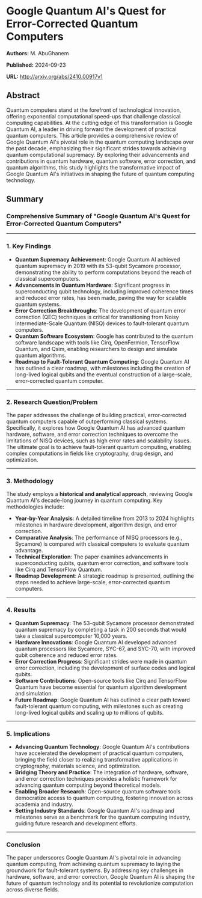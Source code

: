 # Google Quantum AI's Quest for Error-Corrected Quantum Computers

**Authors:** M. AbuGhanem

**Published:** 2024-09-23

**URL:** http://arxiv.org/abs/2410.00917v1

## Abstract

Quantum computers stand at the forefront of technological innovation,
offering exponential computational speed-ups that challenge classical computing
capabilities. At the cutting edge of this transformation is Google Quantum AI,
a leader in driving forward the development of practical quantum computers.
This article provides a comprehensive review of Google Quantum AI's pivotal
role in the quantum computing landscape over the past decade, emphasizing their
significant strides towards achieving quantum computational supremacy. By
exploring their advancements and contributions in quantum hardware, quantum
software, error correction, and quantum algorithms, this study highlights the
transformative impact of Google Quantum AI's initiatives in shaping the future
of quantum computing technology.

## Summary

### Comprehensive Summary of "Google Quantum AI's Quest for Error-Corrected Quantum Computers"

---

### 1. **Key Findings**
- **Quantum Supremacy Achievement**: Google Quantum AI achieved quantum supremacy in 2019 with its 53-qubit Sycamore processor, demonstrating the ability to perform computations beyond the reach of classical supercomputers.
- **Advancements in Quantum Hardware**: Significant progress in superconducting qubit technology, including improved coherence times and reduced error rates, has been made, paving the way for scalable quantum systems.
- **Error Correction Breakthroughs**: The development of quantum error correction (QEC) techniques is critical for transitioning from Noisy Intermediate-Scale Quantum (NISQ) devices to fault-tolerant quantum computers.
- **Quantum Software Ecosystem**: Google has contributed to the quantum software landscape with tools like Cirq, OpenFermion, TensorFlow Quantum, and Qsim, enabling researchers to design and simulate quantum algorithms.
- **Roadmap to Fault-Tolerant Quantum Computing**: Google Quantum AI has outlined a clear roadmap, with milestones including the creation of long-lived logical qubits and the eventual construction of a large-scale, error-corrected quantum computer.

---

### 2. **Research Question/Problem**
The paper addresses the challenge of building practical, error-corrected quantum computers capable of outperforming classical systems. Specifically, it explores how Google Quantum AI has advanced quantum hardware, software, and error correction techniques to overcome the limitations of NISQ devices, such as high error rates and scalability issues. The ultimate goal is to achieve fault-tolerant quantum computing, enabling complex computations in fields like cryptography, drug design, and optimization.

---

### 3. **Methodology**
The study employs a **historical and analytical approach**, reviewing Google Quantum AI's decade-long journey in quantum computing. Key methodologies include:
- **Year-by-Year Analysis**: A detailed timeline from 2013 to 2024 highlights milestones in hardware development, algorithm design, and error correction.
- **Comparative Analysis**: The performance of NISQ processors (e.g., Sycamore) is compared with classical computers to evaluate quantum advantage.
- **Technical Exploration**: The paper examines advancements in superconducting qubits, quantum error correction, and software tools like Cirq and TensorFlow Quantum.
- **Roadmap Development**: A strategic roadmap is presented, outlining the steps needed to achieve large-scale, error-corrected quantum computers.

---

### 4. **Results**
- **Quantum Supremacy**: The 53-qubit Sycamore processor demonstrated quantum supremacy by completing a task in 200 seconds that would take a classical supercomputer 10,000 years.
- **Hardware Innovations**: Google Quantum AI developed advanced quantum processors like Sycamore, SYC-67, and SYC-70, with improved qubit coherence and reduced error rates.
- **Error Correction Progress**: Significant strides were made in quantum error correction, including the development of surface codes and logical qubits.
- **Software Contributions**: Open-source tools like Cirq and TensorFlow Quantum have become essential for quantum algorithm development and simulation.
- **Future Roadmap**: Google Quantum AI has outlined a clear path toward fault-tolerant quantum computing, with milestones such as creating long-lived logical qubits and scaling up to millions of qubits.

---

### 5. **Implications**
- **Advancing Quantum Technology**: Google Quantum AI's contributions have accelerated the development of practical quantum computers, bringing the field closer to realizing transformative applications in cryptography, materials science, and optimization.
- **Bridging Theory and Practice**: The integration of hardware, software, and error correction techniques provides a holistic framework for advancing quantum computing beyond theoretical models.
- **Enabling Broader Research**: Open-source quantum software tools democratize access to quantum computing, fostering innovation across academia and industry.
- **Setting Industry Standards**: Google Quantum AI's roadmap and milestones serve as a benchmark for the quantum computing industry, guiding future research and development efforts.

---

### Conclusion
The paper underscores Google Quantum AI's pivotal role in advancing quantum computing, from achieving quantum supremacy to laying the groundwork for fault-tolerant systems. By addressing key challenges in hardware, software, and error correction, Google Quantum AI is shaping the future of quantum technology and its potential to revolutionize computation across diverse fields.

